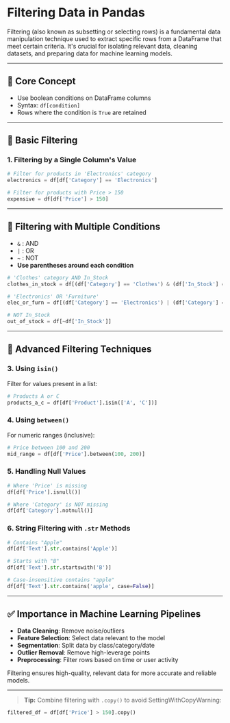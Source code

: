# Filtering Data in Pandas

Filtering (also known as subsetting or selecting rows) is a fundamental data manipulation technique used to extract specific rows from a DataFrame that meet certain criteria. It's crucial for isolating relevant data, cleaning datasets, and preparing data for machine learning models.

---

## 🧠 Core Concept

- Use boolean conditions on DataFrame columns
- Syntax: `df[condition]`
- Rows where the condition is `True` are retained

---

## 🔹 Basic Filtering

### 1. Filtering by a Single Column's Value

```python
# Filter for products in 'Electronics' category
electronics = df[df['Category'] == 'Electronics']

# Filter for products with Price > 150
expensive = df[df['Price'] > 150]
```

---

## 🔸 Filtering with Multiple Conditions

- `&` : AND
- `|` : OR
- `~` : NOT
- **Use parentheses around each condition**

```python
# 'Clothes' category AND In_Stock
clothes_in_stock = df[(df['Category'] == 'Clothes') & (df['In_Stock'] == True)]

# 'Electronics' OR 'Furniture'
elec_or_furn = df[(df['Category'] == 'Electronics') | (df['Category'] == 'Furniture')]

# NOT In_Stock
out_of_stock = df[~df['In_Stock']]
```

---

## 🔹 Advanced Filtering Techniques

### 3. Using `isin()`

Filter for values present in a list:

```python
# Products A or C
products_a_c = df[df['Product'].isin(['A', 'C'])]
```

### 4. Using `between()`

For numeric ranges (inclusive):

```python
# Price between 100 and 200
mid_range = df[df['Price'].between(100, 200)]
```

### 5. Handling Null Values

```python
# Where 'Price' is missing
df[df['Price'].isnull()]

# Where 'Category' is NOT missing
df[df['Category'].notnull()]
```

### 6. String Filtering with `.str` Methods

```python
# Contains "Apple"
df[df['Text'].str.contains('Apple')]

# Starts with "B"
df[df['Text'].str.startswith('B')]

# Case-insensitive contains "apple"
df[df['Text'].str.contains('apple', case=False)]
```

---

## ✅ Importance in Machine Learning Pipelines

- **Data Cleaning**: Remove noise/outliers
- **Feature Selection**: Select data relevant to the model
- **Segmentation**: Split data by class/category/date
- **Outlier Removal**: Remove high-leverage points
- **Preprocessing**: Filter rows based on time or user activity

Filtering ensures high-quality, relevant data for more accurate and reliable models.

---

> **Tip:** Combine filtering with `.copy()` to avoid SettingWithCopyWarning:

```python
filtered_df = df[df['Price'] > 150].copy()
```
